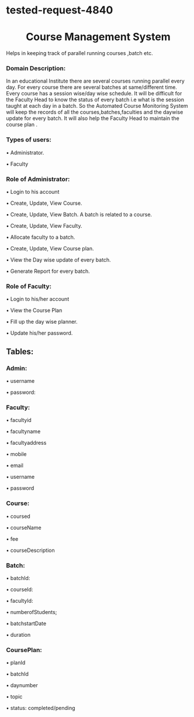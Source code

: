 # tested-request-4840

<h1 align="center">Course Management System</h1>


Helps in keeping track of parallel running courses ,batch etc. 

<h3 align="left">Domain Description:</h3>


In an educational  Institute there are several courses running parallel  every day. For every course there are several batches at same/different time. Every course has a session wise/day wise schedule. It will be difficult for the Faculty Head to know the status of every batch i.e what is the session taught at each day in a batch.
So the Automated Course Monitoring System will keep the records of all the courses,batches,faculties and the daywise update for every batch. It will also help the Faculty Head to maintain the course plan .



<h3 align="left">Types of users:</h3>

•	Administrator.

•	Faculty


<h3 align="left">Role of Administrator:</h3>

•	Login to his account

•	 Create, Update, View Course.

•	Create, Update, View Batch. A batch is related to a course. 

•	Create, Update, View Faculty.

•	Allocate faculty to a batch.

•	Create, Update, View Course plan.

•	View the Day wise update of every batch.

•	 Generate Report for every batch.


<h3 align="left">Role of Faculty:</h3>

•	Login to his/her account

•	View the Course Plan

•	Fill up the day wise planner.

•	Update his/her password.



<h2 align="left">Tables:</h2>


<h3 align="left">Admin:</h3>

•	username

•	password:


<h3 align="left">Faculty:</h3>


•	facultyid

•	facultyname

•	facultyaddress

•	mobile

•	email 

•	username

•	password


<h3 align="left">Course:</h3>

•	coursed

•	courseName

•	fee

•	courseDescription


<h3 align="left">Batch:</h3>

•	batchId:

•	courseId:

•	facultyId:

•	numberofStudents;

•	batchstartDate

•	duration 


<h3 align="left">CoursePlan:</h3>

•	planId

•	batchId

•	daynumber

•	topic

•	status: completed/pending

